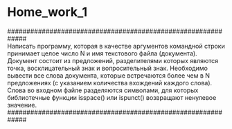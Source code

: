 # Home_work_1

#############################################################	
	Написать программу, которая в качестве аргументов
командной строки принимает целое число N и имя
текстового файла (документа). Документ состоит из предложений,
разделителями которых являются точка, восклицательный знак и 
вопросительный знак. 
	Необходимо вывести все слова документа, которые 
встречаются более чем в N предложениях (с указанием количества
вхождений каждого слова).
	Слова во входном файле разделяются символами, для которых
библиотечные функции isspace() или ispunct() возвращают
ненулевое значение.
#############################################################
